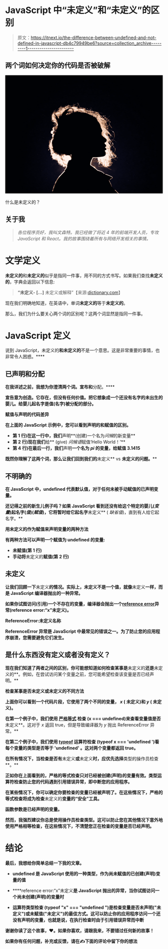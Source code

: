 # JavaScript 中“未定义”和“未定义”的区别

> 原文：<https://itnext.io/the-difference-between-undefined-and-not-defined-in-javascript-db4c79949be6?source=collection_archive---------1----------------------->

## 两个词如何决定你的代码是否被破解

![](img/35ded891866a147ba32fc936fe9ac36d.png)

什么是未定义的？

## **关于我**

> *各位程序员好，我叫文森特。我已经做了将近 4 年的前端开发人员，专攻 JavaScript 和 React。我的故事围绕着所有与网络开发相关的事情。*

# 文学定义

**未定义的**和**未定义的**似乎是指同一件事，用不同的方式书写。如果我们查找**未定义的**，字典会返回以下信息:

> **“未定义- […]** 未定义或解释”【来源:[dictionary.com](https://www.dictionary.com/browse/undefined)】

现在我们明确地知道，在英语中，单词**未定义的**等于**未定义的**。

那么，我们为什么要关心两个词的区别呢？这两个词显然是指同一件事。

# JavaScript 定义

说到 JavaScript，未定义的**和未定义的**不是一个意思。这是非常重要的事情，也非常令人困惑。****

## **已声明和分配**

**在我详述之前，我想为你澄清两个词。**宣布**和**分配。****

****宣告**意为创造。它存在，但没有任何价值。把它想象成一个还没有名字的未出生的婴儿。给婴儿起名字是值(名字)被分配**的部分。****

**赋值与声明的代码差异**

**在上面的 JavaScript 示例中，您可以看到声明的和赋值的区别。**

*   **第 1 行)在这一行中，我们**声明**(创建)一个名为*问候*的新变量**
*   **第 2 行)现在我们**给** (give) *问候语*赋值‘Hello World！’**
*   **第 4 行)在最后一行，我们**声明**一个名为 *pi* 的变量，**给**赋值 3.1415**

**既然你理解了这两个词，那么让我们回到我们的**未定义** vs **未定义的问题。****

## **不明确的**

****在 JavaScript 中，undefined 代表默认值，对于任何未被手动赋值的已声明变量。****

**还记得之前的新生儿例子吗？如果 JavaScript 看到还没有给这个特定的婴儿(*变量*)起名字(*值*)(*赋值*)，它将暂时给它起名字**未定义** ( *缺省值*)，直到有人给它起名字。**

**用未定义的作为赋值来声明变量的两种方法**

**有两种方法可以声明一个赋值为 undefined 的变量:**

*   **未赋值(第 1 行)**
*   **手动将**未定义的**赋值(第 2 行)**

## **未定义**

**让我们回顾一下**未定义**的情况。实际上，**未定义**不是一个值，就像**未定义**一样，而是 JavaScript 编译器抛出的一种异常。**

****如果你试图访问(引用)一个不存在的变量，编译器会抛出一个**[**reference error**](https://developer.mozilla.org/en-US/docs/Web/JavaScript/Reference/Errors/Not_defined)**异常(reference error:“x”未定义)。****

**ReferenceError:未定义名称**

**ReferenceError 异常是 JavaScript 中最常见的错误之一。为了防止您的应用程序崩溃，您需要避免它们发生。**

## **是什么东西没有定义或者没有定义？**

**现在我们知道了两者之间的区别，你可能想知道如何检查某事是**未定义的**还是**未定义的**。例如，在尝试访问某个变量之前，您可能希望检查该变量是否已经声明。**

**检查某事是否未定义或未定义的不同方法**

**上面你可以看到一个代码片段，它使用了两个不同的变量， *x* ( **未定义**)和 *y* ( **未定义**)。**

**在第一个例子中，我们使用 [**严格等式**](https://developer.mozilla.org/en-US/docs/Web/JavaScript/Equality_comparisons_and_sameness) **检查** (x === undefined)来查看变量值是否**未定义**。这对于 *x* 返回 true，但是导致编译器为 *y* 抛出 ReferenceError 异常。**

**在第二个例子中，我们使用 [**typeof**](https://developer.mozilla.org/en-US/docs/Web/JavaScript/Reference/Operators/typeof) **运算符检查** (typeof x === 'undefined ')看每个变量的类型是否等于 **'undefined'** 。这对两个变量都返回 true。**

**在所有情况下，当检查是否有**未定义**或**未定义**时，应优先选择**类型的操作员检查**。**

**正如你在上面看到的，**严格的等式检查只对已经被创建(声明)的变量有效。类型运算符检查防止您的代码遇到引用错误异常，即中断您的应用程序。****

**在某些情况下，你可以确定你要检查的变量已经被声明了。在这些情况下，**严格的等式检查**将成为检查**未定义的**变量的“安全”工具。**

**函数参数是已经声明的变量。**

****然而，我强烈建议你总是使用操作员检查类型。这可以防止您在其他情况下意外地使用严格相等检查，在这些情况下，不清楚您正在检查的变量是否已经声明。****

# **结论**

**最后，我想给你简单总结一下我的文章。**

*   ****undefined** 是 JavaScript 使用的一种类型，作为尚未赋值的已创建(声明)变量的值**

*   ****reference error:“x”未定义**是 JavaScript 抛出的异常，当你试图访问一个尚未创建(声明)的变量时**

*   ****运算符类型检查** (typeof "x" === "undefined ")是检查变量是否未声明("未定义")或未赋值("未定义")的最佳方式。这可以防止你的应用程序访问一个还没有声明的变量，也就是说，在执行检查时由于引用错误异常而中断**

**谢谢你读了这个故事，❤️。如果你喜欢，请跟我来，不要错过任何新的故事！**

**如果你有任何问题，补充或反馈，请在✍️下面的评论中留下你的想法**